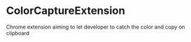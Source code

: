 # ColorCaptureExtension
Chrome extension aiming to let developer to catch the color and copy on clipboard
